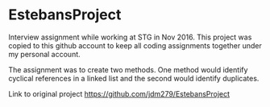 # EstebansProject
Interview assignment while working at STG in Nov 2016. This project was 
copied to this github account to keep all coding assignments together under 
my personal account.

The assignment was to create two methods. One method would identify cyclical 
references in a linked list and the second would identify duplicates.

Link to original project https://github.com/jdm279/EstebansProject

